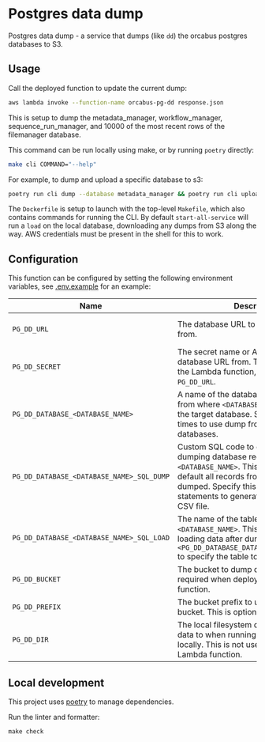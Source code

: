 # Postgres data dump

Postgres data dump - a service that dumps (like `dd`) the orcabus postgres databases to S3.

## Usage

Call the deployed function to update the current dump:

```sh
aws lambda invoke --function-name orcabus-pg-dd response.json
```

This is setup to dump the metadata_manager, workflow_manager, sequence_run_manager, and 10000 of the most recent
rows of the filemanager database.

This command can be run locally using make, or by running `poetry` directly:

```sh
make cli COMMAND="--help"
```

For example, to dump and upload a specific database to s3:

```sh
poetry run cli dump --database metadata_manager && poetry run cli upload
```

The `Dockerfile` is setup to launch with the top-level `Makefile`, which also contains commands for running the CLI.
By default `start-all-service` will run a `load` on the local database, downloading any dumps from S3 along the way.
AWS credentials must be present in the shell for this to work.

## Configuration

This function can be configured by setting the following environment variables, see [.env.example][env-example] for an example:

| Name                                      | Description                                                                                                                                                                                                                             | Type                              |
|-------------------------------------------|-----------------------------------------------------------------------------------------------------------------------------------------------------------------------------------------------------------------------------------------|-----------------------------------|
| `PG_DD_URL`                               | The database URL to dump databases from.                                                                                                                                                                                                | Postgres connection string        |
| `PG_DD_SECRET`                            | The secret name or ARN to fetch the database URL from. This is only used in the Lambda function, and overrides `PG_DD_URL`.                                                                                                             | `string`                          |
| `PG_DD_DATABASE_<DATABASE_NAME>`          | A name of the database to dump records from where `<DATABASE_NAME>` represents the target database. Specify this multiple times to use dump from multiple databases.                                                                    | `string`                          |
| `PG_DD_DATABASE_<DATABASE_NAME>_SQL_DUMP` | Custom SQL code to execute when dumping database records for `<DATABASE_NAME>`. This is optional, and by default all records from all tables are dumped. Specify this is a list of SQL statements to generate a corresponding CSV file. | `string[]` or undefined           |
| `PG_DD_DATABASE_<DATABASE_NAME>_SQL_LOAD` | The name of the table to load into for `<DATABASE_NAME>`. This is required if loading data after dumping with `<PG_DD_DATABASE_DATABASE_NAME_SQL_DUMP>` to specify the table to load data into.                                         | `string[]` or undefined           |
| `PG_DD_BUCKET`                            | The bucket to dump data to. This is required when deploying the Lambda function.                                                                                                                                                        | `string` or undefined             |
| `PG_DD_PREFIX`                            | The bucket prefix to use when writing to a bucket. This is optional.                                                                                                                                                                    | `string` or undefined             |
| `PG_DD_DIR`                               | The local filesystem directory to dump data to when running this command locally. This is not used on the deployed Lambda function.                                                                                                     | filesystem directory or undefined |

## Local development

This project uses [poetry] to manage dependencies.

Run the linter and formatter:

```
make check
```

[poetry]: https://python-poetry.org/
[env-example]: .env.example
